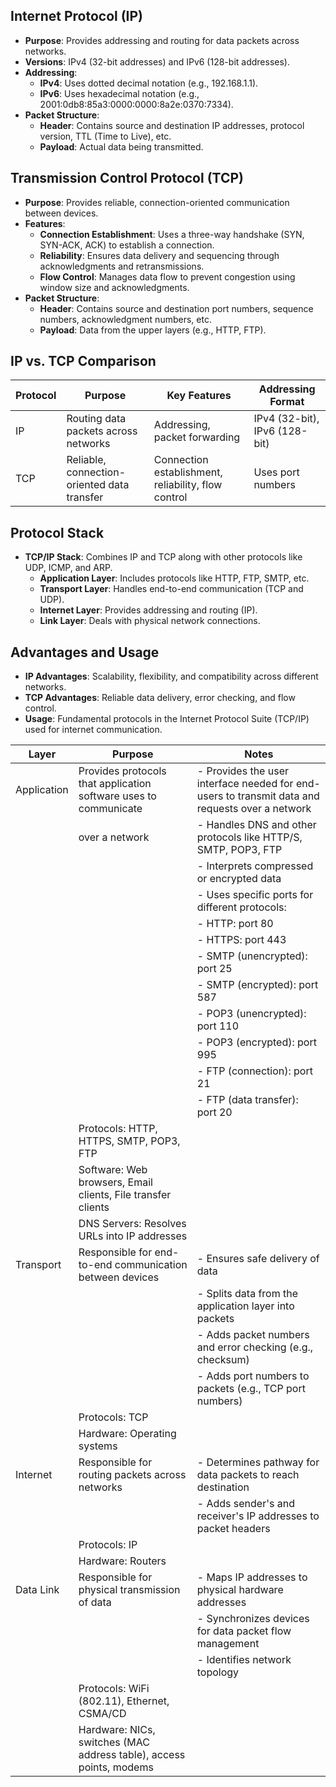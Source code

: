 ## Internet Protocol (IP)

- **Purpose**: Provides addressing and routing for data packets across networks.
- **Versions**: IPv4 (32-bit addresses) and IPv6 (128-bit addresses).
- **Addressing**:
    - **IPv4**: Uses dotted decimal notation (e.g., 192.168.1.1).
    - **IPv6**: Uses hexadecimal notation (e.g., 2001:0db8:85a3:0000:0000:8a2e:0370:7334).
- **Packet Structure**:
    - **Header**: Contains source and destination IP addresses, protocol version, TTL (Time to Live), etc.
    - **Payload**: Actual data being transmitted.

## Transmission Control Protocol (TCP)

- **Purpose**: Provides reliable, connection-oriented communication between devices.
- **Features**:
    - **Connection Establishment**: Uses a three-way handshake (SYN, SYN-ACK, ACK) to establish a connection.
    - **Reliability**: Ensures data delivery and sequencing through acknowledgments and retransmissions.
    - **Flow Control**: Manages data flow to prevent congestion using window size and acknowledgments.
- **Packet Structure**:
    - **Header**: Contains source and destination port numbers, sequence numbers, acknowledgment numbers, etc.
    - **Payload**: Data from the upper layers (e.g., HTTP, FTP).

## IP vs. TCP Comparison

|Protocol|Purpose|Key Features|Addressing Format|
|---|---|---|---|
|IP|Routing data packets across networks|Addressing, packet forwarding|IPv4 (32-bit), IPv6 (128-bit)|
|TCP|Reliable, connection-oriented data transfer|Connection establishment, reliability, flow control|Uses port numbers|

## Protocol Stack

- **TCP/IP Stack**: Combines IP and TCP along with other protocols like UDP, ICMP, and ARP.
    - **Application Layer**: Includes protocols like HTTP, FTP, SMTP, etc.
    - **Transport Layer**: Handles end-to-end communication (TCP and UDP).
    - **Internet Layer**: Provides addressing and routing (IP).
    - **Link Layer**: Deals with physical network connections.

## Advantages and Usage

- **IP Advantages**: Scalability, flexibility, and compatibility across different networks.
- **TCP Advantages**: Reliable data delivery, error checking, and flow control.
- **Usage**: Fundamental protocols in the Internet Protocol Suite (TCP/IP) used for internet communication.


| Layer          | Purpose                                                             | Notes                                                                                                                                   |
|----------------|----------------------------------------------------------------------|-----------------------------------------------------------------------------------------------------------------------------------------|
| Application    | Provides protocols that application software uses to communicate     | - Provides the user interface needed for end-users to transmit data and requests over a network                                          |
|                | over a network                                                      | - Handles DNS and other protocols like HTTP/S, SMTP, POP3, FTP                                                                          |
|                |                                                                      | - Interprets compressed or encrypted data                                                                                               |
|                |                                                                      | - Uses specific ports for different protocols:                                                                                          |
|                |                                                                      |   - HTTP: port 80                                                                                                                       |
|                |                                                                      |   - HTTPS: port 443                                                                                                                     |
|                |                                                                      |   - SMTP (unencrypted): port 25                                                                                                         |
|                |                                                                      |   - SMTP (encrypted): port 587                                                                                                           |
|                |                                                                      |   - POP3 (unencrypted): port 110                                                                                                         |
|                |                                                                      |   - POP3 (encrypted): port 995                                                                                                           |
|                |                                                                      |   - FTP (connection): port 21                                                                                                            |
|                |                                                                      |   - FTP (data transfer): port 20                                                                                                         |
|                | Protocols: HTTP, HTTPS, SMTP, POP3, FTP                               |                                                                                                                                         |
|                | Software: Web browsers, Email clients, File transfer clients          |                                                                                                                                         |
|                | DNS Servers: Resolves URLs into IP addresses                          |                                                                                                                                         |
| Transport      | Responsible for end-to-end communication between devices              | - Ensures safe delivery of data                                                                                                         |
|                |                                                                      | - Splits data from the application layer into packets                                                                                   |
|                |                                                                      | - Adds packet numbers and error checking (e.g., checksum)                                                                               |
|                |                                                                      | - Adds port numbers to packets (e.g., TCP port numbers)                                                                                 |
|                | Protocols: TCP                                                          |                                                                                                                                         |
|                | Hardware: Operating systems                                           |                                                                                                                                         |
| Internet       | Responsible for routing packets across networks                       | - Determines pathway for data packets to reach destination                                                                               |
|                |                                                                      | - Adds sender's and receiver's IP addresses to packet headers                                                                            |
|                | Protocols: IP                                                           |                                                                                                                                         |
|                | Hardware: Routers                                                      |                                                                                                                                         |
| Data Link      | Responsible for physical transmission of data                          | - Maps IP addresses to physical hardware addresses                                                                                       |
|                |                                                                      | - Synchronizes devices for data packet flow management                                                                                   |
|                |                                                                      | - Identifies network topology                                                                                                           |
|                | Protocols: WiFi (802.11), Ethernet, CSMA/CD                           |                                                                                                                                         |
|                | Hardware: NICs, switches (MAC address table), access points, modems   |                                                                                                                                         |
